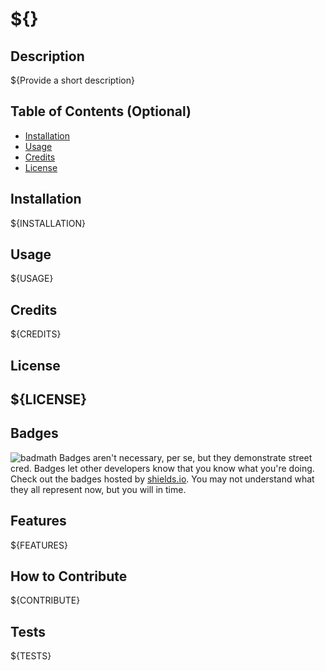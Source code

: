 # ${<Your-Project-Title>}
## Description
${Provide a short description}

## Table of Contents (Optional)
- [Installation](#installation)
- [Usage](#usage)
- [Credits](#credits)
- [License](#license)
## Installation
${INSTALLATION}
## Usage
${USAGE}
## Credits
${CREDITS}
## License
${LICENSE}
---

## Badges
![badmath](https://img.shields.io/github/languages/top/nielsenjared/badmath)
Badges aren't necessary, per se, but they demonstrate street cred. Badges let other developers know that you know what you're doing. Check out the badges hosted by [shields.io](https://shields.io/). You may not understand what they all represent now, but you will in time.
## Features
${FEATURES}
## How to Contribute
${CONTRIBUTE}
## Tests
${TESTS}